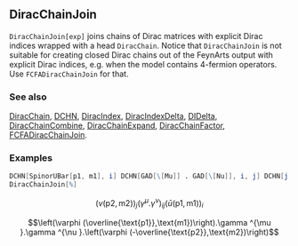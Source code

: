 ## DiracChainJoin

`DiracChainJoin[exp]` joins chains of Dirac matrices with explicit Dirac indices wrapped with a head `DiracChain`. Notice that `DiracChainJoin` is not suitable for creating closed Dirac chains out of the FeynArts output with explicit Dirac indices, e.g. when the model contains 4-fermion operators. Use `FCFADiracChainJoin` for that.

### See also

[DiracChain](DiracChain), [DCHN](DCHN), [DiracIndex](DiracIndex), [DiracIndexDelta](DiracIndexDelta), [DIDelta](DIDelta), [DiracChainCombine](DiracChainCombine), [DiracChainExpand](DiracChainExpand), [DiracChainFactor](DiracChainFactor), [FCFADiracChainJoin](FCFADiracChainJoin).

### Examples

```mathematica
DCHN[SpinorUBar[p1, m1], i] DCHN[GAD[\[Mu]] . GAD[\[Nu]], i, j] DCHN[j, SpinorV[p2, m2]]
DiracChainJoin[%]
```

$$(v(\text{p2},\text{m2}))_j \left(\gamma ^{\mu }.\gamma ^{\nu }\right){}_{ij} \left(\bar{u}(\text{p1},\text{m1})\right)_i$$

$$\left(\varphi (\overline{\text{p1}},\text{m1})\right).\gamma ^{\mu }.\gamma ^{\nu }.\left(\varphi (-\overline{\text{p2}},\text{m2})\right)$$
